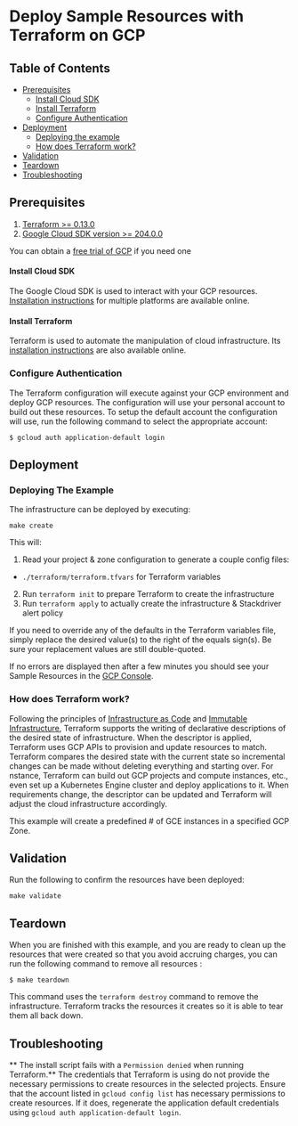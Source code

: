 # Deploy Sample Resources with Terraform on GCP

## Table of Contents
* [Prerequisites](#prerequisites)
  * [Install Cloud SDK](#install-cloud-sdk)
  * [Install Terraform](#install-terraform)
  * [Configure Authentication](#configure-authentication)
* [Deployment](#deployment)
  * [Deploying the example](#deploying-the-example)
  * [How does Terraform work?](#how-does-terraform-work)
* [Validation](#validation)
* [Teardown](#teardown)
* [Troubleshooting](#troubleshooting)


## Prerequisites

1. [Terraform >= 0.13.0](https://www.terraform.io/downloads.html)
2. [Google Cloud SDK version >= 204.0.0](https://cloud.google.com/sdk/docs/downloads-versioned-archives)

You can obtain a [free trial of GCP](https://cloud.google.com/free/) if you need one

#### Install Cloud SDK
The Google Cloud SDK is used to interact with your GCP resources.
[Installation instructions](https://cloud.google.com/sdk/downloads) for multiple platforms are available online.

#### Install Terraform

Terraform is used to automate the manipulation of cloud infrastructure. Its
[installation instructions](https://www.terraform.io/intro/getting-started/install.html) are also available online.

### Configure Authentication

The Terraform configuration will execute against your GCP environment and deploy GCP resources. The configuration will use your personal account to build out these resources.  To setup the  default account the configuration will use, run the following command to select the appropriate account:

```console
$ gcloud auth application-default login
```

## Deployment

### Deploying The Example

The infrastructure can be deployed by executing:
```console
make create
```

This will:
1. Read your project & zone configuration to generate a couple config files:
  * `./terraform/terraform.tfvars` for Terraform variables
2. Run `terraform init` to prepare Terraform to create the infrastructure
3. Run `terraform apply` to actually create the infrastructure & Stackdriver alert policy

If you need to override any of the defaults in the Terraform variables file, simply replace the desired value(s) to the right of the equals sign(s). Be sure your replacement values are still double-quoted.

If no errors are displayed then after a few minutes you should see your Sample Resources in the  [GCP Console](https://console.cloud.google.com).

### How does Terraform work?

Following the principles of [Infrastructure as Code](https://en.wikipedia.org/wiki/Infrastructure_as_Code) and 
[Immutable Infrastructure](https://www.oreilly.com/ideas/an-introduction-to-immutable-infrastructure), Terraform supports the writing of declarative descriptions of the desired state of infrastructure. When the descriptor is applied, Terraform uses GCP APIs to provision and update resources to match. Terraform compares the desired state with the current state so incremental changes can be made without deleting everything and starting over.  For nstance, 
Terraform can build out GCP projects and compute instances, etc., even set up a Kubernetes Engine cluster and deploy applications to it. When requirements change, the descriptor can be updated and Terraform will adjust the cloud infrastructure accordingly.

This example will create a predefined # of GCE instances in a specified GCP Zone.

## Validation

Run the following to confirm the resources have been deployed:

```console
make validate
```

## Teardown

When you are finished with this example, and you are ready to clean up the resources that were created so that you avoid accruing charges, you can run the following command to remove all resources :

```
$ make teardown
```

This command uses the `terraform destroy` command to remove the infrastructure. Terraform tracks the resources it creates so it is able to tear them all back down.

## Troubleshooting

** The install script fails with a `Permission denied` when running Terraform.**
The credentials that Terraform is using do not provide the necessary permissions to create resources in the selected projects. Ensure that the account listed in `gcloud config list` has necessary permissions to create resources. If it does, regenerate the application default credentials using `gcloud auth application-default login`.
